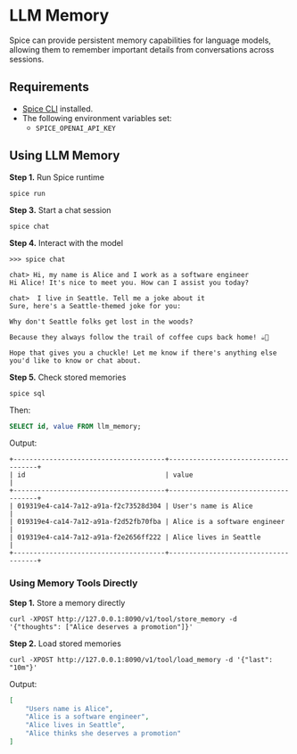 # LLM Memory

Spice can provide persistent memory capabilities for language models, allowing them to remember important details from conversations across sessions.

## Requirements

- [Spice CLI](https://docs.spiceai.org/getting-started) installed.
- The following environment variables set:
  - `SPICE_OPENAI_API_KEY`

## Using LLM Memory

**Step 1.** Run Spice runtime

```shell
spice run
```

**Step 3.** Start a chat session

```shell
spice chat
```

**Step 4.** Interact with the model

```shell
>>> spice chat

chat> Hi, my name is Alice and I work as a software engineer
Hi Alice! It's nice to meet you. How can I assist you today?

chat>  I live in Seattle. Tell me a joke about it
Sure, here's a Seattle-themed joke for you:

Why don't Seattle folks get lost in the woods?

Because they always follow the trail of coffee cups back home! ☕🌲

Hope that gives you a chuckle! Let me know if there's anything else you'd like to know or chat about.
```

**Step 5.** Check stored memories

```shell
spice sql
```

Then:

```sql
SELECT id, value FROM llm_memory;
```

Output:

```shell
+--------------------------------------+-------------------------------------+
| id                                   | value                               |
+--------------------------------------+-------------------------------------+
| 019319e4-ca14-7a12-a91a-f2c73528d304 | User's name is Alice                |
| 019319e4-ca14-7a12-a91a-f2d52fb70fba | Alice is a software engineer        |
| 019319e4-ca14-7a12-a91a-f2e2656ff222 | Alice lives in Seattle              |
+--------------------------------------+-------------------------------------+
```

### Using Memory Tools Directly

**Step 1.** Store a memory directly

```shell
curl -XPOST http://127.0.0.1:8090/v1/tool/store_memory -d '{"thoughts": ["Alice deserves a promotion"]}'
```

**Step 2.** Load stored memories

```shell
curl -XPOST http://127.0.0.1:8090/v1/tool/load_memory -d '{"last": "10m"}'
```

Output:

```json
[
    "Users name is Alice",
    "Alice is a software engineer",
    "Alice lives in Seattle",
    "Alice thinks she deserves a promotion"
]
```
